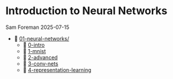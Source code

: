 # Introduction to Neural Networks
Sam Foreman
2025-07-15

<link rel="preconnect" href="https://fonts.googleapis.com">

- 📂 [01-neural-networks/](../01-neural-networks/index.qmd)
  - 📄 [0-intro](../01-neural-networks/0-intro/index.qmd)
  - 📗 [1-mnist](../01-neural-networks/1-mnist/index.qmd)
  - 📗 [2-advanced](../01-neural-networks/2-advanced/index.qmd)
  - 📗 [3-conv-nets](../01-neural-networks/3-conv-nets/index.qmd)
  - 📗
    [4-representation-learning](./4-representation-learning/index.qmd)
